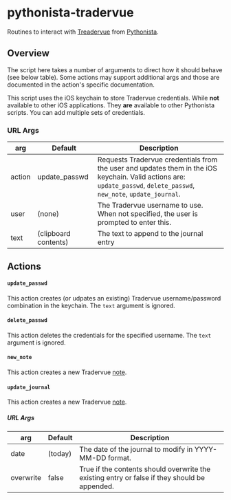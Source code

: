 # pythonista-tradervue
Routines to interact with [Treadervue](https://www.tradervue.com) from [Pythonista](http://omz-software.com/pythonista).

## Overview
The script here takes a number of arguments to direct how it should behave (see below table). Some actions may support additional args and those are documented in the action's specific documentation. 

This script uses the iOS keychain to store Tradervue credentials. While **not** available to other iOS applications. They **are** available to other Pythonista scripts. You can add multiple sets of credentials.

### URL Args
|arg|Default|Description|
|---|-------|-----------|
|action | update\_passwd | Requests Tradervue credentials from the user and updates them in the iOS keychain. Valid actions are: `update_passwd`, `delete_passwd`, `new_note`, `update_journal`.|
|user | (none) | The Tradervue username to use. When not specified, the user is prompted to enter this.|
|text | (clipboard contents) | The text to append to the journal entry|

## Actions
#### `update_passwd`
This action creates (or udpates an existing) Tradervue username/password combination in the keychain. The `text` argument is ignored. 

#### `delete_passwd`
This action deletes the credentials for the specified username. The `text` argument is ignored. 

#### `new_note`
This action creates a new Tradervue [note](http://blog.tradervue.com/2014/05/01/saving-notes/). 

#### `update_journal`
This action creates a new Tradervue [note](http://blog.tradervue.com/2014/05/01/saving-notes/). 

##### URL Args
|arg|Default|Description|
|---|-------|-----------|
|date | (today) | The date of the journal to modify in YYYY-MM-DD format. |
|overwrite | false | True if the contents should overwrite the existing entry or false if they should be appended.|

